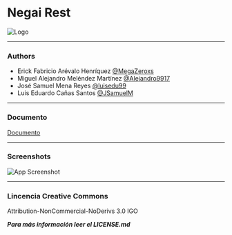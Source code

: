 # Negai Rest


![Logo](https://i.imgur.com/YnRSN3q.jpg)


-------
### Authors
- Erick Fabricio Arévalo Henríquez [@MegaZeroxs](https://github.com/MegaZeroxs)
- Miguel Alejandro Meléndez Martínez [@Alejandro9917](https://github.com/Alejandro9917)
- José Samuel Mena Reyes [@luisedu99](https://github.com/luisedu99)
- Luis Eduardo Cañas Santos [@JSamuelM](https://github.com/JSamuelM)


------
### Documento
[Documento](https://udbedu-my.sharepoint.com/:b:/g/personal/mm180363_alumno_udb_edu_sv/ERU_GPZ7mxpCoUs3nMlY-3YBFZ5hZZMWQuDjGFLFswQ8Lw?e=yy6Euy)


-------
### Screenshots
![App Screenshot](https://i.imgur.com/FaiPjzO.png)


-------
### Lincencia Creative Commons
Attribution-NonCommercial-NoDerivs 3.0 IGO

***Para más información leer el LICENSE.md***
